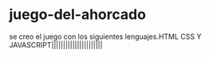 # juego-del-ahorcado
se creo el juego con los siguientes lenguajes.HTML CSS Y JAVASCRIPT||||||||||||||||||||||
